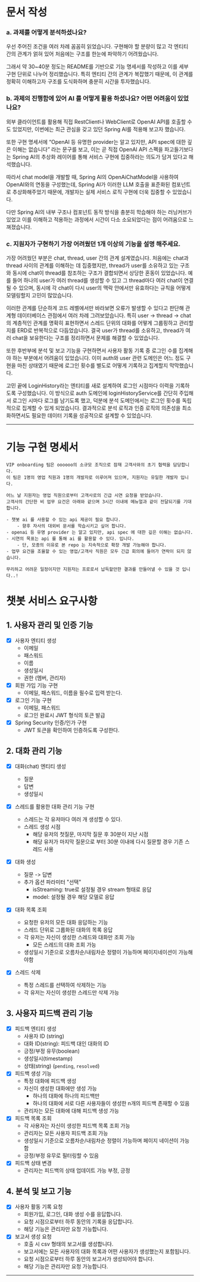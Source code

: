 # 문서 작성
### a. 과제를 어떻게 분석하셨나요?
우선 주어진 조건을 여러 차례 꼼꼼히 읽었습니다. 구현해야 할 분량이 많고 각 엔티티 간의 관계가 얽혀 있어 처음에는 구조를 한눈에 파악하기 어려웠습니다.

그래서 약 30~40분 정도는 README를 기반으로 기능 명세서를 작성하고 이를 세부 구현 단위로 나누어 정리했습니다. 특히 엔티티 간의 관계가 복잡했기 때문에, 이 관계를 정확히 이해하고자 구조를 도식화하며 충분히 시간을 투자했습니다.

### b. 과제의 진행함에 있어 AI 를 어떻게 활용 하셨나요? 어떤 어려움이 있었나요?
외부 클라이언트를 활용해 직접 RestClient나 WebClient로 OpenAI API를 호출할 수도 있었지만, 이번에는 최근 관심을 갖고 있던 Spring AI를 적용해 보고자 했습니다.

또한 구현 명세서에 “OpenAI 등 유명한 provider는 알고 있지만, API spec에 대한 깊은 이해는 없습니다” 라는 문구를 보고, 이는 곧 직접 OpenAI API 스펙을 파고들기보다는 Spring AI의 추상화 레이어를 통해 서비스 구현에 집중하라는 의도가 담겨 있다고 해석했습니다.

따라서 chat model을 개발할 때, Spring AI의 OpenAiChatModel을 사용하여 OpenAI와의 연동을 구성했는데, Spring AI가 이러한 LLM 호출을 표준화된 컴포넌트로 추상화해주었기 때문에, 개발자는 실제 서비스 로직 구현에 더욱 집중할 수 있었습니다.

다만 Spring AI의 내부 구조나 컴포넌트 동작 방식을 충분히 학습해야 하는 러닝커브가 있었고 이를 이해하고 적용하는 과정에서 시간이 다소 소요되었다는 점이 어려움으로 느껴졌습니다.


### c. 지원자가 구현하기 가장 어려웠던 1개 이상의 기능을 설명 해주세요.
가장 어려웠던 부분은 chat, thread, user 간의 관계 설계였습니다.
처음에는 chat과 thread 사이의 관계를 이해하는 데 집중했지만, thread가 user를 소유하고 있는 구조와 동시에 chat이 thread를 참조하는 구조가 결합되면서 상당한 혼동이 있었습니다.
예를 들어 하나의 user가 여러 thread를 생성할 수 있고 그 thread마다 여러 chat이 연결될 수 있으며, 동시에 각 chat이 다시 user의 맥락 안에서만 유효하다는 규칙을 어떻게 모델링할지 고민이 많았습니다.

이러한 관계를 단순하게 코드 레벨에서만 바라보면 오류가 발생할 수 있다고 판단해 관계형 데이터베이스 관점에서 여러 차례 그려보았습니다.
특히 user → thread → chat 의 계층적인 관계를 명확히 표현하면서 스레드 단위의 대화를 어떻게 그룹핑하고 관리할지를 ERD로 반복적으로 다듬었습니다.
결국 user가 thread를 소유하고, thread가 여러 chat을 보유한다는 구조를 정리하면서 문제를 해결할 수 있었습니다.

또한 후반부에 분석 및 보고 기능을 구현하면서 사용자 활동 기록 중 로그인 수를 집계해야 하는 부분에서 어려움이 있었습니다.
이미 auth와 user 관련 도메인은 어느 정도 구현을 마친 상태였기 때문에 로그인 횟수를 별도로 어떻게 기록하고 집계할지 막막했습니다.

고민 끝에 LoginHistory라는 엔티티를 새로 설계하여 로그인 시점마다 이력을 기록하도록 구성했습니다.
이 방식으로 auth 도메인에 loginHistoryService를 간단히 주입해서 로그인 시마다 로그를 남기도록 했고,
덕분에 분석 도메인에서는 로그인 횟수를 독립적으로 집계할 수 있게 되었습니다.
결과적으로 분석 로직과 인증 로직의 의존성을 최소화하면서도 필요한 데이터 기록을 성공적으로 설계할 수 있었습니다.

---

# 기능 구현 명세서

```text
VIP onboarding 팀은 oooooo의 소규모 조직으로 잠재 고객사와의 초기 협력을 담당합니다.
이 팀은 1명의 영업 직원과 1명의 개발자로 이루어져 있으며, 지원자는 유일한 개발자 입니다.

어느 날 지원자는 영업 직원으로부터 고객사로의 긴급 시연 요청을 받았습니다.
고객사의 간단한 비 업무 요건은 아래와 같으며 3시간 이내에 메뉴얼과 같이 전달되기를 기대합니다.

- 챗봇 ai 를 사용할 수 있는 api 제공이 필요 합니다.
    - 향후 자사의 대외비 문서를 학습시키고 싶어 합니다.
- openai 등 유명 provider 는 알고 있지만, api spec 에 대한 깊은 이해는 없습니다.
- 시연의 목표는 api 를 통해 ai 를 활용할 수 있다. 입니다.
    - 단, 모종의 이유로 본 repo 는 지속적으로 확장 개발 가능해야 합니다.
- 업무 요건을 조율할 수 있는 영업/고객사 직원은 모두 긴급 회의에 들어가 연락이 되지 않습니다.

무리하고 어려운 일정이지만 지원자는 프로로서 납득할만한 결과를 만들어낼 수 있을 것 입니다..!
```

# 챗봇 서비스 요구사항

## 1. 사용자 관리 및 인증 기능
- [x] 사용자 엔티티 생성
  - 이메일
  - 패스워드
  - 이름
  - 생성일시
  - 권한 (멤버, 관리자)
- [x] 회원 가입 기능 구현
  - 이메일, 패스워드, 이름을 필수로 입력 받는다.
- [x] 로그인 기능 구현
  - 이메일, 패스워드
  - 로그인 완료시 JWT 형식의 토큰 발급
- [x] Spring Security 인증/인가 구현
  - JWT 토큰을 확인하여 인증하도록 구성한다.

## 2. 대화 관리 기능
- [x] 대화(chat) 엔티티 생성
  - 질문
  - 답변
  - 생성일시
- [x] 스레드를 활용한 대화 관리 기능 구현
  - 스레드는 각 유저마다 여러 개 생성할 수 있다.
  - 스레드 생성 시점
    - 해당 유저의 첫질문, 마지막 질문 후 30분이 지난 시점
    - 해당 유저가 마지막 질문으로 부터 30분 이내에 다시 질문할 경우 기존 스레드 사용

- [x] 대화 생성
  - 질문 -> 답변
  - 추가 옵션 파라미터 "선택"
    - isStreaming: true로 설정될 경우 stream 형태로 응답
    - model: 설정될 경우 해당 모델로 응답
- [x] 대화 목록 조회
  - 요청한 유저의 모든 대화 응답하는 기능
  - 스레드 단위로 그룹화된 대화의 목록 응답
  - 각 유저는 자신이 생성한 스레드와 대화만 조회 가능
    - 모든 스레드의 대화 조회 가능
  - 생성일시 기준으로 오름차순/내림차순 정렬이 가능하며 페이지네이션이 가능해야함
- [x] 스레드 삭제
  - 특정 스레드를 선택하여 삭제하는 기능
  - 각 유저는 자신이 생성한 스레드만 삭제 가능

## 3. 사용자 피드백 관리 기능
- [x] 피드백 엔티티 생성
  - 사용자 ID (string)
  - 대화 ID(string): 피드백 대인 대화의 ID
  - 긍정/부정 유무(boolean)
  - 생성일시(timestamp)
  - 상태(string) (`pending`, `resolved`)
- [x] 피드백 생성 기능
  - 특정 대화에 피드백 생성
  - 자신이 생성한 대화에만 생성 가능
    - 하나의 대화에 하나의 피드백만
    - 하나의 대화에 서로 다른 사용자들이 생성한 n개의 피드백 존재할 수 있음
  - 관리자는 모든 대화에 대해 피드백 생성 가능
- [x] 피드백 목록 조회
  - 각 사용자는 자신이 생성한 피드백 목록 조회 가능
  - 관리자는 모든 사용자 피드백 조회 가능
  - 생성일시 기준으로 오름차순/내림차순 정렬이 가능하며 페이지 네이션이 가능함
  - 긍정/부정 유무로 필터링할 수 있음
- [x] 피드백 상태 변경
  - 관리자는 피드백의 상태 업데이트 가능 부정, 긍정

## 4. 분석 및 보고 기능
- [x] 사용자 활동 기록 요청
    - 회원가입, 로그인, 대화 생성 수를 응답합니다.
    - 요청 시점으로부터 하루 동안의 기록을 응답합니다.
    - 해당 기능은 관리자만 요청 가능합니다.
- [x] 보고서 생성 요청
    - 호출 시 csv 형태의 보고서를 생성합니다.
    - 보고서에는 모든 사용자의 대화 목록과 어떤 사용자가 생성했는지 포함됩니다.
    - 요청 시점으로부터 하루 동안의 보고서가 생성되어야 합니다.
    - 해당 기능은 관리자만 요청 가능합니다.

---
